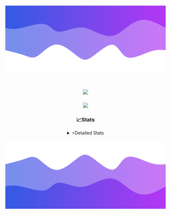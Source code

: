 ![Header](./header.png)
<div align="center">

<h1 align="center">
  <a href="https://git.io/typing-svg">
    <img src="https://readme-typing-svg.herokuapp.com/?lines=Hello,+There!+%F0%9F%91%8B;This+is+chicho.;Owner+on+Ocean;&center=true&size=25">
  </a>
</h1>
  
<p align="center">
  <img src="https://lanyard.cnrad.dev/api/852683595378196480" />
</p>

### 📈Stats
<details>
    <summary> ⚡Detailed Stats</summary>
    <br/>

<!--START_SECTION:waka-->
![Code Time](http://img.shields.io/badge/Code%20Time-1%2C121%20hrs%2036%20mins-blue)

![Profile Views](http://img.shields.io/badge/Profile%20Views-0-blue)

**🐱 My GitHub Data** 

> 📦 190.2 kB Used in GitHub's Storage 
 > 
> 🏆 0 Contributions in the Year 2025
 > 
> 🚫 Not Opted to Hire
 > 
> 📜 15 Public Repositories 
 > 
> 🔑 13 Private Repositories 
 > 
**I'm a Night 🦉** 

```text
🌞 Morning                25 commits          █░░░░░░░░░░░░░░░░░░░░░░░░   04.54 % 
🌆 Daytime                74 commits          ███░░░░░░░░░░░░░░░░░░░░░░   13.43 % 
🌃 Evening                243 commits         ███████████░░░░░░░░░░░░░░   44.10 % 
🌙 Night                  209 commits         █████████░░░░░░░░░░░░░░░░   37.93 % 
```
📅 **I'm Most Productive on Friday** 

```text
Monday                   29 commits          █░░░░░░░░░░░░░░░░░░░░░░░░   05.26 % 
Tuesday                  118 commits         █████░░░░░░░░░░░░░░░░░░░░   21.42 % 
Wednesday                85 commits          ████░░░░░░░░░░░░░░░░░░░░░   15.43 % 
Thursday                 76 commits          ███░░░░░░░░░░░░░░░░░░░░░░   13.79 % 
Friday                   129 commits         ██████░░░░░░░░░░░░░░░░░░░   23.41 % 
Saturday                 62 commits          ███░░░░░░░░░░░░░░░░░░░░░░   11.25 % 
Sunday                   52 commits          ██░░░░░░░░░░░░░░░░░░░░░░░   09.44 % 
```


📊 **This Week I Spent My Time On** 

```text
🕑︎ Time Zone: America/Argentina/Buenos_Aires

💬 Programming Languages: 
TypeScript               7 hrs 53 mins       ████████████████░░░░░░░░░   62.05 % 
Python                   2 hrs 23 mins       █████░░░░░░░░░░░░░░░░░░░░   18.81 % 
HTML                     2 hrs 3 mins        ████░░░░░░░░░░░░░░░░░░░░░   16.12 % 
Other                    21 mins             █░░░░░░░░░░░░░░░░░░░░░░░░   02.79 % 
JSON                     0 secs              ░░░░░░░░░░░░░░░░░░░░░░░░░   00.11 % 

🔥 Editors: 
Cursor                   12 hrs 43 mins      █████████████████████████   100.00 % 

🐱‍💻 Projects: 
ocean-backend            8 hrs 24 mins       █████████████████░░░░░░░░   66.01 % 
py                       2 hrs 48 mins       ██████░░░░░░░░░░░░░░░░░░░   22.00 % 
front-electro-patagonia-m1 hr 29 mins        ███░░░░░░░░░░░░░░░░░░░░░░   11.68 % 
Unknown Project          2 mins              ░░░░░░░░░░░░░░░░░░░░░░░░░   00.31 % 

💻 Operating System: 
Windows                  10 hrs 25 mins      ████████████████████░░░░░   81.95 % 
Mac                      2 hrs 17 mins       █████░░░░░░░░░░░░░░░░░░░░   18.05 % 
```

**I Mostly Code in JavaScript** 

```text
JavaScript               10 repos            ███████░░░░░░░░░░░░░░░░░░   27.78 % 
HTML                     7 repos             █████░░░░░░░░░░░░░░░░░░░░   19.44 % 
TypeScript               4 repos             ███░░░░░░░░░░░░░░░░░░░░░░   11.11 % 
Astro                    2 repos             █░░░░░░░░░░░░░░░░░░░░░░░░   05.56 % 
SCSS                     1 repo              █░░░░░░░░░░░░░░░░░░░░░░░░   02.78 % 
```




 Last Updated on 12/03/2025 07:16:17 UTC
<!--END_SECTION:waka-->
</details>

![Footer](./footer.png)

